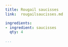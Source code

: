 ```yaml
---
title: Rougail saucisses
link:  rougailsaucisses.md

ingredients:
- ingredient: saucisses
  qty: 4

...
```

